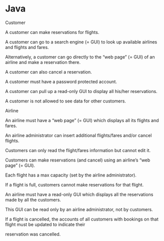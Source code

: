 # Java
Customer

A customer can make reservations for flights.

A customer can go to a search engine (= GUI) to look up available airlines and flights and fares.

Alternatively, a customer can go directly to the “web page” (= GUI) of an airline and make a reservation there.

A customer can also cancel a reservation.

A customer must have a password protected account.

A customer can pull up a read-only GUI to display all his/her reservations.

A customer is not allowed to see data for other customers.

Airline

An airline must have a “web page” (= GUI) which displays all its flights and fares.

An airline administrator can insert additional flights/fares and/or cancel flights.

Customers can only read the flight/fares information but cannot edit it.

Customers can make reservations (and cancel) using an airline’s “web page” (= GUI).

Each flight has a max capacity (set by the airline administrator).

If a flight is full, customers cannot make reservations for that flight.

An airline must have a read-only GUI which displays all the reservations made by all the customers.

This GUI can be read only by an airline administrator, not by customers.

If a flight is cancelled, the accounts of all customers with bookings on that flight must be updated to indicate their

reservation was cancelled.
